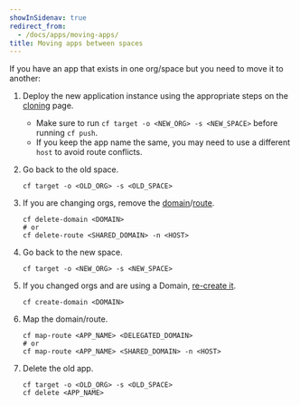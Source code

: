 ```yaml
---
showInSidenav: true
redirect_from:
  - /docs/apps/moving-apps/
title: Moving apps between spaces
---
```


If you have an app that exists in one org/space but you need to move it to another:

1. Deploy the new application instance using the appropriate steps on the [cloning](/docs/management/cloning) page.
   - Make sure to run `cf target -o <NEW_ORG> -s <NEW_SPACE>` before running `cf push`.
   - If you keep the app name the same, you may need to use a different `host` to avoid route conflicts.
1. Go back to the old space.

   ```shell
   cf target -o <OLD_ORG> -s <OLD_SPACE>
   ```

1. If you are changing orgs, remove the [domain](https://docs.cloudfoundry.org/devguide/deploy-apps/routes-domains.html#delete-private-domain)/[route](https://docs.cloudfoundry.org/devguide/deploy-apps/routes-domains.html#delete-route).

   ```shell
   cf delete-domain <DOMAIN>
   # or
   cf delete-route <SHARED_DOMAIN> -n <HOST>
   ```

1. Go back to the new space.

   ```shell
   cf target -o <NEW_ORG> -s <NEW_SPACE>
   ```

1. If you changed orgs and are using a Domain, [re-create it](/docs/management/custom-domains).

   ```shell
   cf create-domain <DOMAIN>
   ```

1. Map the domain/route.

   ```shell
   cf map-route <APP_NAME> <DELEGATED_DOMAIN>
   # or
   cf map-route <APP_NAME> <SHARED_DOMAIN> -n <HOST>
   ```

1. Delete the old app.

   ```shell
   cf target -o <OLD_ORG> -s <OLD_SPACE>
   cf delete <APP_NAME>
   ```
